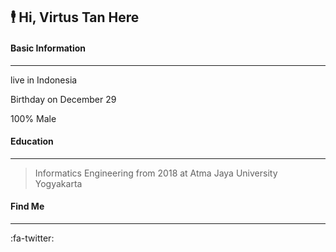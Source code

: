 ## 🕴 Hi, Virtus Tan Here




#### Basic Information
-------------
live in Indonesia

Birthday on December 29

100% Male

#### Education
-------------

> Informatics Engineering from 2018 at Atma Jaya University Yogyakarta


#### Find Me
-------------
:fa-twitter:

